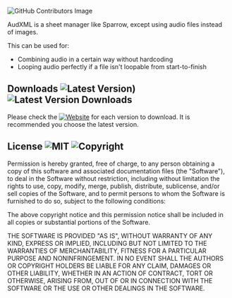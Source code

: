![GitHub Contributors Image](https://contrib.rocks/image?repo=lexiolvsu/AudXML)

AudXML is a sheet manager like Sparrow, except using audio files instead of images.

This can be used for:
- Combining audio in a certain way without hardcoding
- Looping audio perfectly if a file isn't loopable from start-to-finish

## Downloads ![Latest Version)](https://img.shields.io/github/v/release/lexiolvsu/AudXML?style=for-the-badge) ![Latest Version Downloads](https://img.shields.io/github/v/release/lexiolvsu/AudXML?style=for-the-badge)

Please check the [![Website](https://img.shields.io/website?down_color=lightgrey&down_message=DOWN&label=releases%20page&style=flat-square&up_message=UP&url=https%3A%2F%2Fwww.github.com%2Flexiolvsu%2FAudXML%2Freleases%2F)](https://www.github.com/lexiolvsu/AudXML/releases/) for each version to download. It is recommended you choose the latest version.

## License ![MIT](https://img.shields.io/github/license/lexiolvsu/AudXML?label=%20&style=for-the-badge) ![Copyright](https://img.shields.io/badge/Copyright-%C2%A9%202022%20lexiolvsu-yellow?style=for-the-badge)

Permission is hereby granted, free of charge, to any person obtaining a copy
of this software and associated documentation files (the "Software"), to deal
in the Software without restriction, including without limitation the rights
to use, copy, modify, merge, publish, distribute, sublicense, and/or sell
copies of the Software, and to permit persons to whom the Software is
furnished to do so, subject to the following conditions:

The above copyright notice and this permission notice shall be included in all
copies or substantial portions of the Software.

THE SOFTWARE IS PROVIDED "AS IS", WITHOUT WARRANTY OF ANY KIND, EXPRESS OR
IMPLIED, INCLUDING BUT NOT LIMITED TO THE WARRANTIES OF MERCHANTABILITY,
FITNESS FOR A PARTICULAR PURPOSE AND NONINFRINGEMENT. IN NO EVENT SHALL THE
AUTHORS OR COPYRIGHT HOLDERS BE LIABLE FOR ANY CLAIM, DAMAGES OR OTHER
LIABILITY, WHETHER IN AN ACTION OF CONTRACT, TORT OR OTHERWISE, ARISING FROM,
OUT OF OR IN CONNECTION WITH THE SOFTWARE OR THE USE OR OTHER DEALINGS IN THE
SOFTWARE.
